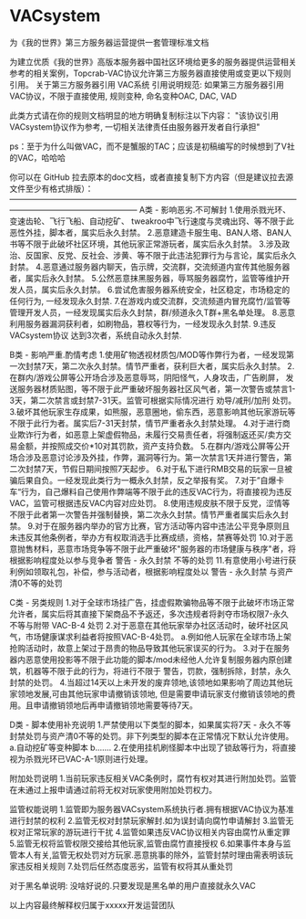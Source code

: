 # VACsystem
为《我的世界》第三方服务器运营提供一套管理标准文档

为建立优质《我的世界》高版本服务器中国社区环境给更多的服务器提供运营相关参考的相关案例，Topcrab-VAC协议允许第三方服务器直接使用或变更以下规则引用。
关于第三方服务器引用 VAC系统 引用说明规范: 如果第三方服务器引用 VAC协议，不限于直接使用, 规则变种, 命名变种OAC, DAC, VAD

此类方式请在你的规则文档明显的地方明确复制标注以下内容：
"该协议引用VACsystem协议作为参考, 一切相关法律责任由服务器开发者自行承担"

ps：至于为什么叫做VAC，而不是蟹服的TAC；应该是初稿编写的时候想到了V社的VAC，哈哈哈

你可以在 GitHub 拉去原本的doc文档，或者直接复制下方内容（但是建议拉去源文件至少有格式排版）：
————————————————————————————————————————————————————
A类 - 影响恶劣.不可解封
1.使用杀戮光环、变速齿轮、飞行飞船、自动挖矿、 tweakroo中飞行速度与灵魂出窍、等不限于此恶性外挂，脚本者，属实后永久封禁。
2.恶意建造卡服生电、BAN人塔、BAN人书等不限于此破坏社区环境，其他玩家正常游玩者，属实后永久封禁。
3.涉及政治、反国家、反党、反社会、涉黄、等不限于此违法犯罪行为与言论，属实后永久封禁。
4.恶意通过服务器内聊天，告示牌，交流群，交流频道内宣传其他服务器者，属实后永久封禁。
5.公然恶意抹黑服务器，辱骂服务器腐竹，监管等维护开发人员，属实后永久封禁。
6.尝试危害服务器系统安全，社区稳定，市场稳定的任何行为, 一经发现永久封禁.
7.在游戏内或交流群，交流频道内冒充腐竹/监管等管理开发人员，一经发现属实后永久封禁，群/频道永久T群+黑名单处理。
8.恶意利用服务器漏洞获利者，如刷物品，篡权等行为，一经发现永久封禁.
9.违反 VACsystem协议 达到3次者，系统自动永久封禁.

B类 - 影响严重.酌情考虑
1.使用矿物透视材质包/MOD等作弊行为者，一经发现第一次封禁7天，第二次永久封禁。情节严重者，获利巨大者，属实后永久封禁。
2.在群内/游戏公屏等公开场合涉及恶意辱骂，阴阳怪气，人身攻击，广告刷屏， 发送服务器材质贴图，等不限于此严重破坏服务器社区风气者，第一次警告或禁言1-3天，第二次禁言或封禁7-31天。监管可根据实际情况进行 劝导/减刑/加刑 处罚。
3.破坏其他玩家生存成果，如熊服，恶意圈地，偷东西，恶意影响其他玩家游玩等不限于此行为者。属实后7-31天封禁，情节严重者永久封禁处理。
4.对于进行商业欺诈行为者，如恶意上架虚假物品，未履行交易责任者，将强制返还买/卖方交易金额，并按照成交价*10对其罚款，资产支持负数。
5.在群内/游戏公屏等公开场合涉及恶意讨论涉及外挂，作弊，漏洞等行为。第一次禁言1天并进行警告，第二次封禁7天，节假日期间按照7天起步。
6.对于私下进行RMB交易的玩家一旦被骗后果自负。一经发现此类行为一概永久封禁，反之举报有奖。
7.对于”自爆卡车“行为，自己爆料自己使用作弊端等不限于此的违反VAC行为，将直接视为违反VAC，监管可根据违反VAC内容对应处罚。
8.使用违规皮肤不限于反党，涩情等不限于此者第一次警告并强制替换，第二次永久封禁。情节严重者属实后永久封禁。
9.对于在服务器内举办的官方比赛，官方活动等内容中违法公平竞争原则且未违反其他条例者，举办方有权取消选手比赛成绩，资格，禁赛等处罚
10.对于恶意抛售材料，恶意市场竞争等不限于此严重破坏"服务器的市场健康与秩序"者，将根据影响程度处以参与竞争者 警告 - 永久封禁 不等的处罚
11.有意使用小号进行获利例如领取礼包，补偿，参与活动者，根据影响程度处以 警告 - 永久封禁 与资产清0不等的处罚

C类 - 另类规则
1.对于全球市场挂广告，挂虚假欺骗物品等不限于此破坏市场正常允许者，属实后将其直接下架商品不予返还，多次违规者将剥夺市场权限7-永久不等与附带 VAC-B-4 处罚
2.对于恶意在其他玩家举办社区活动时，破坏社区风气，市场健康谋求利益者将按照VAC-B-4处罚。
a.例如他人玩家在全球市场上架抢购活动时，故意上架过于昂贵的物品导致其他玩家误买的行为。
3.对于在服务器内恶意使用投影等不限于此功能的脚本/mod未经他人允许复制服务器内原创建筑，机器等不限于此的行为，将进行不限于 警告，罚款，强制拆除，封禁，永久封禁的处罚。
4.当超过14天以上未开发的废弃领地,该领地如果影响了周边其他玩家领地发展,可由其他玩家申请撤销该领地, 但是需要申请玩家支付撤销该领地的费用。且申请撤销领地后再申请撤销领地需要等待7天。

D类 - 脚本使用补充说明
1.严禁使用以下类型的脚本，如果属实将7天 - 永久不等封禁处罚与资产清0不等的处罚。非下列类型的脚本在正常情况下默认允许使用。
a.自动挖矿等变种脚本
b.......
2.在使用挂机刷怪脚本中出现了锁敌等行为，将直接视为杀戮光环已VAC-A-1原则进行处理。

附加处罚说明
1.当前玩家违反相关VAC条例时，腐竹有权对其进行附加处罚。监管在未通过上报申请通过前将无权对玩家使用附加处罚权力。

监管权能说明
1.监管即为服务器VACsystem系统执行者.拥有根据VAC协议为基准进行封禁的权利
2.监管无权对封禁玩家解封.如为误封请向腐竹申请解封
3.监管无权对正常玩家的游玩进行干扰
4.监管如果违反VAC协议相关内容由腐竹从重定罪
5.监管无权将监管权限交接给其他玩家,监管由腐竹直接授权
6.如果事件本身与监管本人有关,监管无权处罚对方玩家.恶意挑事的除外，监管封禁时理由需表明该玩家违反相关规则
7.处罚后任然态度恶劣，监管有权将其从重处罚

对于黑名单说明:
没啥好说的.只要发现是黑名单的用户直接就永久VAC

以上内容最终解释权归属于xxxxx开发运营团队
